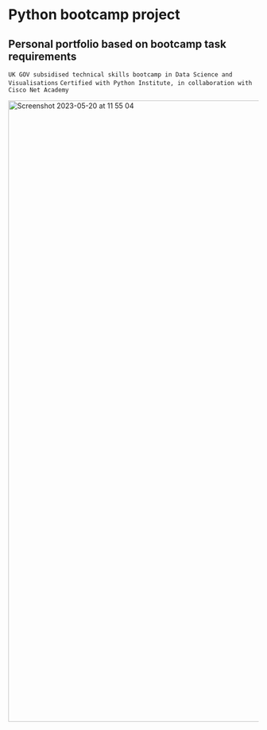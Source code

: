# Python bootcamp project

## Personal portfolio based on bootcamp task requirements 

`UK GOV subsidised technical skills bootcamp in Data Science and Visualisations`
`Certified with Python Institute, in collaboration with Cisco Net Academy`

<img width="1250" alt="Screenshot 2023-05-20 at 11 55 04" src="https://github.com/vasilrg/Python-bootcamp-project/assets/131396778/4c815ce3-281b-46d7-8643-107ef5261f41">
